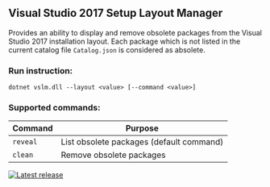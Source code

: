 ## Visual Studio 2017 Setup Layout Manager

Provides an ability to display and remove obsolete packages from the Visual Studio 2017 installation layout. Each package which is not listed in the current catalog file `Catalog.json` is considered as absolete.

### Run instruction:

```
dotnet vslm.dll --layout <value> [--command <value>]
```

### Supported commands:

Command | Purpose
--- | ---
`reveal` | List obsolete packages (default command)
`clean` | Remove obsolete packages

[![Latest release](https://img.shields.io/github/release/alexanderkozlenko/vs-layout-manager.svg?style=flat-square)](https://github.com/alexanderkozlenko/vs-layout-manager/releases)